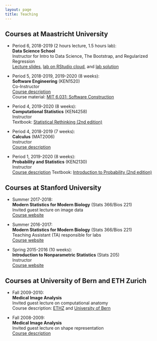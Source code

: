 ```yaml
---
layout: page
title: Teaching
---
```


## Courses at Maastricht University

* Period 6, 2018-2019 (2 hours lecture, 1.5 hours lab): <br>
**Data Science School** <br>
Instructor for Intro to Data Science, The Bootstrap, and Regularized Regression <br>
[Lecture slides](https://christofseiler.github.io/data_science_school/dke_dss_lecture_01.pdf), [lab on RStudio cloud](https://rstudio.cloud/project/350555), and [lab solution](http://christofseiler.github.io/data_science_school/dke_dss_lab_01.html)

* Period 5, 2018-2019, 2019-2020 (8 weeks): <br>
**Software Engineering** (KEN1520) <br>
Co-Instructor <br>
[Course description](https://www.maastrichtuniversity.nl/education/bachelor/bachelor-data-science-and-knowledge-engineering/courses-curriculum) <br>
Course material: [MIT 6.031: Software Construction](http://web.mit.edu/6.031/)

* Period 4, 2019-2020 (8 weeks): <br>
**Computational Statistics** (KEN4258) <br>
Instructor <br>
Textbook: [Statistical Rethinking (2nd edition)](https://xcelab.net/rm/statistical-rethinking/)

* Period 4, 2018-2019 (7 weeks): <br>
**Calculus** (MAT2006) <br>
Instructor <br>
[Course description](https://www.maastrichtuniversity.nl/education/bachelor/bachelor-maastricht-science-programme/courses-curriculum)

* Period 1, 2019-2020 (8 weeks): <br>
**Probability and Statistics** (KEN2130) <br>
Instructor <br>
[Course description](https://www.maastrichtuniversity.nl/education/bachelor/bachelor-data-science-and-knowledge-engineering/courses-curriculum)
Textbook: [Introduction to Probability (2nd edition)](https://drive.google.com/file/d/1VmkAAGOYCTORq1wxSQqy255qLJjTNvBI/view)

## Courses at Stanford University

* Summer 2017-2018: <br>
**Modern Statistics for Modern Biology** (Stats 366/Bios 221) <br>
Invited guest lecture on image data <br>
[Course website](http://web.stanford.edu/class/bios221/index.html)

* Summer 2016-2017: <br>
**Modern Statistics for Modern Biology** (Stats 366/Bios 221) <br>
Teaching Assistant (TA) responsible for labs <br>
[Course website](http://web.stanford.edu/class/bios221/index.html)

* Spring 2015-2016 (10 weeks): <br>
**Introduction to Nonparametric Statistics** (Stats 205) <br>
Instructor <br>
[Course website](http://christofseiler.github.io/stats205/)

## Courses at University of Bern and ETH Zurich

* Fall 2009-2010: <br>
**Medical Image Analysis** <br>
Invited guest lecture on computational anatomy <br>
Course description: [ETHZ](http://www.vvz.ethz.ch/lerneinheitPre.do?semkez=2018S&lerneinheitId=122115&lang=en) and [University of Bern](http://www.bme.master.unibe.ch/studies/curriculum/list_of_courses/medical_image_analysis/)

* Fall 2008-2009: <br>
**Medical Image Analysis** <br>
Invited guest lecture on shape representation <br>
[Course description](http://www.vvz.ethz.ch/lerneinheitPre.do?semkez=2018S&lerneinheitId=122115&lang=en)
